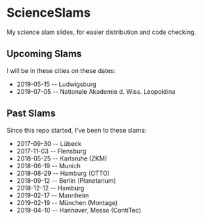 # ScienceSlams
My science slam slides, for easier distribution and code checking.

## Upcoming Slams

I will be in these cities on these dates:

- 2019-05-15 -- Ludwigsburg
- 2019-07-05 -- Nationale Akademie d. Wiss. Leopoldina

## Past Slams

Since this repo started, I've been to these slams:

- 2017-09-30 -- Lübeck
- 2017-11-03 -- Flensburg
- 2018-05-25 -- Karlsruhe (ZKM)
- 2018-06-19 -- Munich
- 2018-08-29 -- Hamburg (OTTO)
- 2018-09-12 -- Berlin (Planetarium)
- 2018-12-12 -- Hamburg
- 2019-02-17 -- Mannheim
- 2019-02-19 -- München (Montage)
- 2019-04-10 -- Hannover, Messe (ContiTec)
